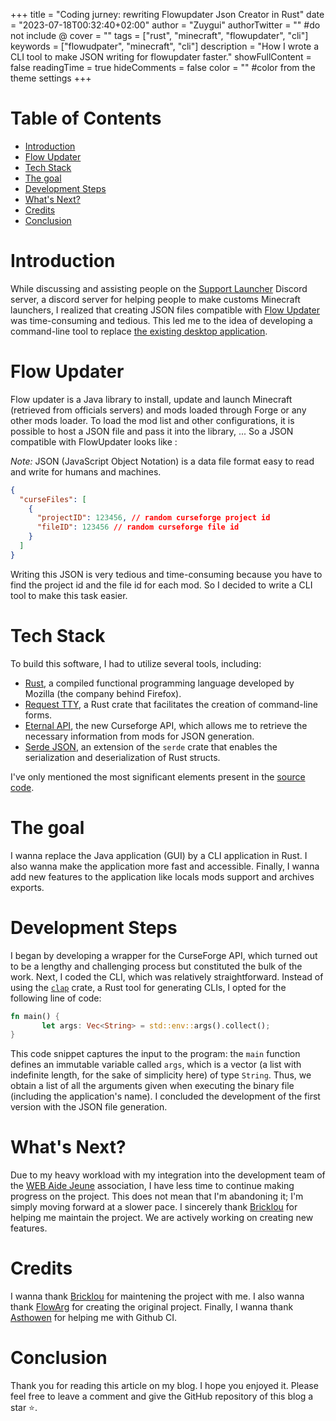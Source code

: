 +++
title = "Coding jurney: rewriting Flowupdater Json Creator in Rust"
date = "2023-07-18T00:32:40+02:00"
author = "Zuygui"
authorTwitter = "" #do not include @
cover = ""
tags = ["rust", "minecraft", "flowupdater", "cli"]
keywords = ["flowudpater", "minecraft", "cli"]
description = "How I wrote a CLI tool to make JSON writing for flowupdater faster."
showFullContent = false
readingTime = true
hideComments = false
color = "" #color from the theme settings
+++

# Table of Contents

- [Introduction](#introduction)
- [Flow Updater](#flow-updater)
- [Tech Stack](#tech-stack)
- [The goal](#the-goal)
- [Development Steps](#development-steps)
- [What's Next?](#whats-next)
- [Credits](#credits)
- [Conclusion](#conclusion)

# Introduction

While discussing and assisting people on the [Support Launcher](https://discord.gg/zJkc7nZHRk) Discord server, a discord server for helping people to make customs Minecraft launchers, I realized that creating JSON files compatible with [Flow Updater](https://github.com/FlowArg/FlowUpdater) was time-consuming and tedious. This led me to the idea of developing a command-line tool to replace [the existing desktop application](https://github.com/FlowArg/FlowUpdaterJsonCreator).

# Flow Updater

Flow updater is a Java library to install, update and launch Minecraft (retrieved from officials servers) and mods loaded through Forge or any other mods loader. To load the mod list and other configurations, it is possible to host a JSON file and pass it into the library, ... So a JSON compatible with FlowUpdater looks like :

_Note:_ JSON (JavaScript Object Notation) is a data file format easy to read and write for humans and machines.

```json
{
  "curseFiles": [
    {
      "projectID": 123456, // random curseforge project id
      "fileID": 123456 // random curseforge file id
    }
  ]
}
```

Writing this JSON is very tedious and time-consuming because you have to find the project id and the file id for each mod. So I decided to write a CLI tool to make this task easier.

# Tech Stack

To build this software, I had to utilize several tools, including:

- [Rust](https://rust-lang.com), a compiled functional programming language developed by Mozilla (the company behind Firefox).
- [Request TTY](https://github.com/Lutetium-Vanadium/requestty/), a Rust crate that facilitates the creation of command-line forms.
- [Eternal API](https://docs.curseforge.com/), the new Curseforge API, which allows me to retrieve the necessary information from mods for JSON generation.
- [Serde JSON](https://github.com/serde-rs/json), an extension of the `serde` crate that enables the serialization and deserialization of Rust structs.

I've only mentioned the most significant elements present in the [source code](https://github.com/zuygui/flowupdater-json-creator).

# The goal

I wanna replace the Java application (GUI) by a CLI application in Rust. I also wanna make the application more fast and accessible. Finally, I wanna add new features to the application like locals mods support and archives exports.

# Development Steps

I began by developing a wrapper for the CurseForge API, which turned out to be a lengthy and challenging process but constituted the bulk of the work. Next, I coded the CLI, which was relatively straightforward. Instead of using the [`clap`](https://github.com/clap-rs/clap) crate, a Rust tool for generating CLIs, I opted for the following line of code:

```rs
fn main() {
       let args: Vec<String> = std::env::args().collect();
}
```

This code snippet captures the input to the program: the `main` function defines an immutable variable called `args`, which is a vector (a list with indefinite length, for the sake of simplicity here) of type `String`. Thus, we obtain a list of all the arguments given when executing the binary file (including the application's name). I concluded the development of the first version with the JSON file generation.

# What's Next?

Due to my heavy workload with my integration into the development team of the [WEB Aide Jeune](https://aidejeune.fr) association, I have less time to continue making progress on the project. This does not mean that I'm abandoning it; I'm simply moving forward at a slower pace. I sincerely thank [Bricklou](https://github.com/Bricklou) for helping me maintain the project. We are actively working on creating new features.

# Credits

I wanna thank [Bricklou](https://github.com/bricklou) for maintening the project with me. I also wanna thank [FlowArg](https://github.com/FlowArg) for creating the original project. Finally, I wanna thank [Asthowen](https://github.com/Asthowen) for helping me with Github CI.

# Conclusion

Thank you for reading this article on my blog. I hope you enjoyed it. Please feel free to leave a comment and give the GitHub repository of this blog a star ⭐.

